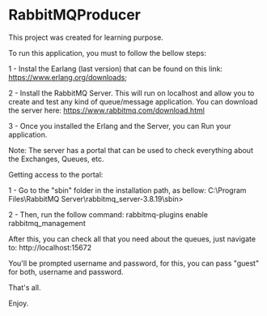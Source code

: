 # RabbitMQProducer

This project was created for learning purpose.

To run this application, you must to follow the bellow steps:

1 - Instal the Earlang (last version) that can be found on this link: https://www.erlang.org/downloads;

2 - Install the RabbitMQ Server. This will run on localhost and allow you to create and test any kind of queue/message application. You can download the server here: https://www.rabbitmq.com/download.html

3 - Once you installed the Erlang and the Server, you can Run your application.

Note: The server has a portal that can be used to check everything about the Exchanges, Queues, etc.

Getting access to the portal:

1 - Go to the "sbin" folder in the installation path, as bellow: C:\Program Files\RabbitMQ Server\rabbitmq_server-3.8.19\sbin>

2 - Then, run the follow command: rabbitmq-plugins enable rabbitmq_management

After this, you can check all that you need about the queues, just navigate to: http://localhost:15672

You'll be prompted username and password, for this, you can pass "guest" for both, username and password.

That's all.

Enjoy.
 
